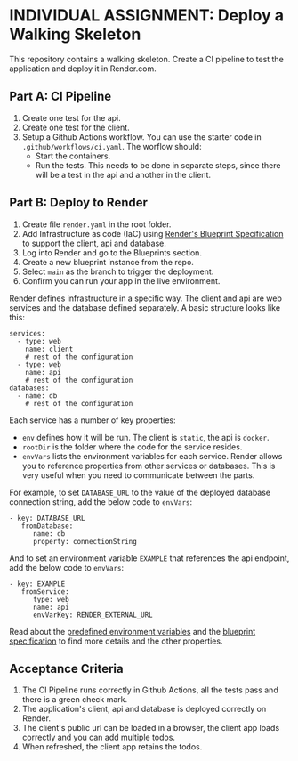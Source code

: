 # INDIVIDUAL ASSIGNMENT: Deploy a Walking Skeleton

This repository contains a walking skeleton. Create a CI pipeline to test the application and deploy it in Render.com.

## Part A: CI Pipeline
1. Create one test for the api.
2. Create one test for the client.
3. Setup a Github Actions workflow. You can use the starter code in `.github/workflows/ci.yaml`. The worflow should:
   - Start the containers.
   - Run the tests. This needs to be done in separate steps, since there will be a test in the api and another in the client.

## Part B: Deploy to Render
1. Create file `render.yaml` in the root folder.
2. Add Infrastructure as code (IaC) using [Render's Blueprint Specification](https://render.com/docs/blueprint-spec) to support the client, api and database.
3. Log into Render and go to the Blueprints section.
4. Create a new blueprint instance from the repo.
5. Select `main` as the branch to trigger the deployment.
6. Confirm you can run your app in the live environment.

Render defines infrastructure in a specific way. The client and api are web services and the database defined separately. A basic structure looks like this:
```
services:
  - type: web
    name: client
    # rest of the configuration 
  - type: web
    name: api
    # rest of the configuration
databases:
  - name: db
    # rest of the configuration
```

Each service has a number of key properties: 
- `env` defines how it will be run. The client is `static`, the api is `docker`.
- `rootDir` is the folder where the code for the service resides.
- `envVars` lists the environment variables for each service. Render allows you to reference properties from other services or databases. This is very useful when you need to communicate between the parts.

For example, to set `DATABASE_URL` to the value of the deployed database connection string, add the below code to `envVars`:
```
- key: DATABASE_URL
   fromDatabase:
      name: db
      property: connectionString
```

And to set an environment variable `EXAMPLE` that references the api endpoint, add the below code to `envVars`: 
```
- key: EXAMPLE
   fromService:
      type: web
      name: api
      envVarKey: RENDER_EXTERNAL_URL
```

Read about the  [predefined environment variables](https://render.com/docs/environment-variables) and the [blueprint specification](https://render.com/docs/blueprint-spec) to find more details and the other properties.

## Acceptance Criteria
1. The CI Pipeline runs correctly in Github Actions, all the tests pass and there is a green check mark.
2. The application's client, api and database is deployed correctly on Render.
3. The client's public url can be loaded in a browser, the client app loads correctly and you can add multiple todos.
4. When refreshed, the client app retains the todos.
